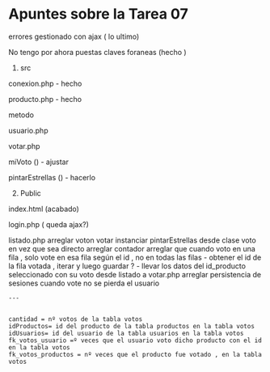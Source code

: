 # Apuntes sobre la Tarea 07

errores gestionado con ajax ( lo ultimo)

No tengo por ahora puestas claves foraneas (hecho )

1. src 

conexion.php - hecho

producto.php - hecho 

 metodo 

usuario.php

votar.php

miVoto () - ajustar

pintarEstrellas () - hacerlo 

2. Public 

index.html (acabado)

login.php ( queda ajax?)

listado.php 
    arreglar voton votar 
    instanciar pintarEstrellas desde clase voto en vez que sea directo
    arreglar contador
    arreglar que cuando voto en una fila , solo vote en esa fila según el id , no en todas las filas 
        - obtener el id de la fila votada , iterar y luego guardar ?
        - llevar los datos del id_producto seleccionado con su voto desde listado a votar.php
    arreglar persistencia de sesiones cuando vote no se pierda el usuario 


    ---


    cantidad = nº votos de la tabla votos
    idProductos= id del producto de la tabla productos en la tabla votos
    idUsuarios= id del usuario de la tabla usuarios en la tabla votos
    fk_votos_usuario =º veces que el usuario voto dicho producto con el id en la tabla votos
    fk_votos_productos = nº veces que el producto fue votado , en la tabla votos